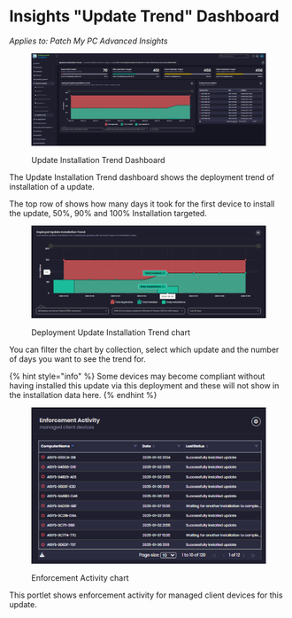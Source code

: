 # Insights "Update Trend" Dashboard

_Applies to: Patch My PC Advanced Insights_

<figure><img src="../../../_images/gitbook/image%20%28311%29.png" alt=""><figcaption><p>Update Installation Trend Dashboard</p></figcaption></figure>

The Update Installation Trend dashboard shows the deployment trend of installation of a update.

The top row of shows how many days it took for the first device to install the update, 50%, 90% and 100% Installation targeted.

<figure><img src="../../../_images/gitbook/image%20%28312%29.png" alt=""><figcaption><p>Deployment Update Installation Trend chart</p></figcaption></figure>

You can filter the chart by collection, select which update and the number of days you want to see the trend for.



{% hint style="info" %}
Some devices may become compliant without having installed this update via this deployment and these will not show in the installation data here.
{% endhint %}

<figure><img src="../../../_images/gitbook/image%20%28313%29.png" alt=""><figcaption><p>Enforcement Activity chart</p></figcaption></figure>

This portlet shows enforcement activity for managed client devices for this update.
